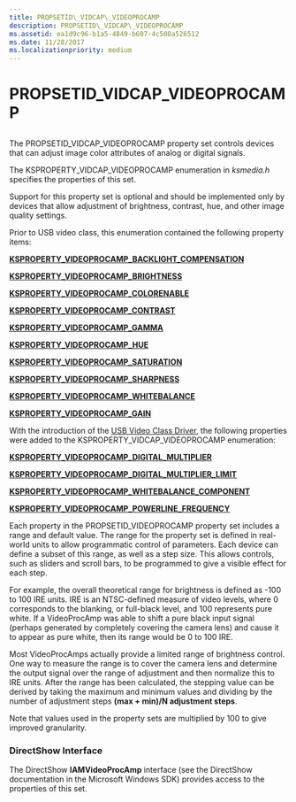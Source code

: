 ```yaml
---
title: PROPSETID\_VIDCAP\_VIDEOPROCAMP
description: PROPSETID\_VIDCAP\_VIDEOPROCAMP
ms.assetid: ea1d9c96-b1a5-4849-b607-4c508a526512
ms.date: 11/28/2017
ms.localizationpriority: medium
---
```


# PROPSETID\_VIDCAP\_VIDEOPROCAMP


## <span id="ddk_propsetid_vidcap_videoprocamp_ks"></span><span id="DDK_PROPSETID_VIDCAP_VIDEOPROCAMP_KS"></span>


The PROPSETID\_VIDCAP\_VIDEOPROCAMP property set controls devices that can adjust image color attributes of analog or digital signals.

The KSPROPERTY\_VIDCAP\_VIDEOPROCAMP enumeration in *ksmedia.h* specifies the properties of this set.

Support for this property set is optional and should be implemented only by devices that allow adjustment of brightness, contrast, hue, and other image quality settings.

Prior to USB video class, this enumeration contained the following property items:

[**KSPROPERTY\_VIDEOPROCAMP\_BACKLIGHT\_COMPENSATION**](ksproperty-videoprocamp-backlight-compensation.md)

[**KSPROPERTY\_VIDEOPROCAMP\_BRIGHTNESS**](ksproperty-videoprocamp-brightness.md)

[**KSPROPERTY\_VIDEOPROCAMP\_COLORENABLE**](ksproperty-videoprocamp-colorenable.md)

[**KSPROPERTY\_VIDEOPROCAMP\_CONTRAST**](ksproperty-videoprocamp-contrast.md)

[**KSPROPERTY\_VIDEOPROCAMP\_GAMMA**](ksproperty-videoprocamp-gamma.md)

[**KSPROPERTY\_VIDEOPROCAMP\_HUE**](ksproperty-videoprocamp-hue.md)

[**KSPROPERTY\_VIDEOPROCAMP\_SATURATION**](ksproperty-videoprocamp-saturation.md)

[**KSPROPERTY\_VIDEOPROCAMP\_SHARPNESS**](ksproperty-videoprocamp-sharpness.md)

[**KSPROPERTY\_VIDEOPROCAMP\_WHITEBALANCE**](ksproperty-videoprocamp-whitebalance.md)

[**KSPROPERTY\_VIDEOPROCAMP\_GAIN**](ksproperty-videoprocamp-gain.md)

With the introduction of the [USB Video Class Driver](./usb-video-class-driver.md), the following properties were added to the KSPROPERTY\_VIDCAP\_VIDEOPROCAMP enumeration:

[**KSPROPERTY\_VIDEOPROCAMP\_DIGITAL\_MULTIPLIER**](ksproperty-videoprocamp-digital-multiplier.md)

[**KSPROPERTY\_VIDEOPROCAMP\_DIGITAL\_MULTIPLIER\_LIMIT**](ksproperty-videoprocamp-digital-multiplier-limit.md)

[**KSPROPERTY\_VIDEOPROCAMP\_WHITEBALANCE\_COMPONENT**](ksproperty-videoprocamp-whitebalance-component.md)

[**KSPROPERTY\_VIDEOPROCAMP\_POWERLINE\_FREQUENCY**](ksproperty-videoprocamp-powerline-frequency.md)

Each property in the PROPSETID\_VIDEOPROCAMP property set includes a range and default value. The range for the property set is defined in real-world units to allow programmatic control of parameters. Each device can define a subset of this range, as well as a step size. This allows controls, such as sliders and scroll bars, to be programmed to give a visible effect for each step.

For example, the overall theoretical range for brightness is defined as -100 to 100 IRE units. IRE is an NTSC-defined measure of video levels, where 0 corresponds to the blanking, or full-black level, and 100 represents pure white. If a VideoProcAmp was able to shift a pure black input signal (perhaps generated by completely covering the camera lens) and cause it to appear as pure white, then its range would be 0 to 100 IRE.

Most VideoProcAmps actually provide a limited range of brightness control. One way to measure the range is to cover the camera lens and determine the output signal over the range of adjustment and then normalize this to IRE units. After the range has been calculated, the stepping value can be derived by taking the maximum and minimum values and dividing by the number of adjustment steps **(max + min)/N adjustment steps**.

Note that values used in the property sets are multiplied by 100 to give improved granularity.

### <span id="directshow_interface"></span><span id="DIRECTSHOW_INTERFACE"></span>DirectShow Interface

The DirectShow **IAMVideoProcAmp** interface (see the DirectShow documentation in the Microsoft Windows SDK) provides access to the properties of this set.

 

